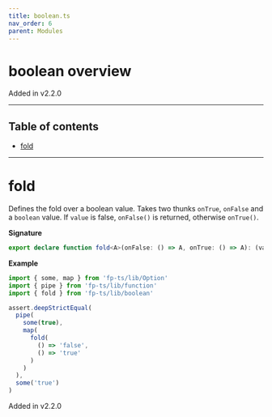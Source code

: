 ```yaml
---
title: boolean.ts
nav_order: 6
parent: Modules
---
```


# boolean overview

Added in v2.2.0

---

<h2 class="text-delta">Table of contents</h2>

- [fold](#fold)

---

# fold

Defines the fold over a boolean value.
Takes two thunks `onTrue`, `onFalse` and a `boolean` value.
If `value` is false, `onFalse()` is returned, otherwise `onTrue()`.

**Signature**

```ts
export declare function fold<A>(onFalse: () => A, onTrue: () => A): (value: boolean) => A
```

**Example**

```ts
import { some, map } from 'fp-ts/lib/Option'
import { pipe } from 'fp-ts/lib/function'
import { fold } from 'fp-ts/lib/boolean'

assert.deepStrictEqual(
  pipe(
    some(true),
    map(
      fold(
        () => 'false',
        () => 'true'
      )
    )
  ),
  some('true')
)
```

Added in v2.2.0
